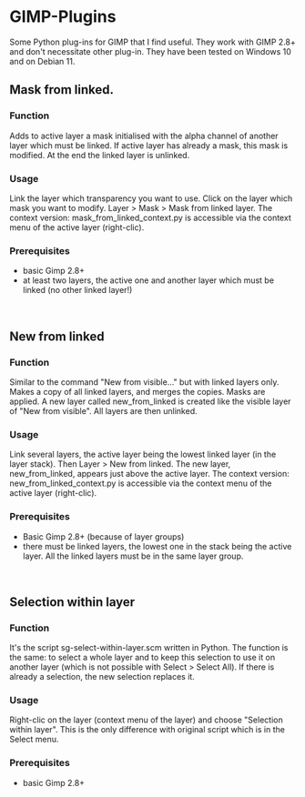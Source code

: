 # GIMP-Plugins
Some Python plug-ins for GIMP that I find useful. They work with GIMP 2.8+
and don't necessitate other plug-in. They have been tested on Windows 10 and
on Debian 11.
<br>

## Mask from linked.

### Function

Adds to active layer a mask initialised with the alpha channel of
another layer which must be linked.	 If active layer has already
a mask, this mask is modified. At the end the linked layer is unlinked.


### Usage

Link the layer which transparency you want to use.
Click on the layer which mask you want to modify.
Layer > Mask > Mask from linked layer.
The context version: mask_from_linked_context.py is accessible
via the context menu of the active layer (right-clic).


### Prerequisites
- basic Gimp 2.8+
- at least two layers, the active one and another layer which must be 
  linked (no other linked layer!)
<br>

## New from linked

### Function

Similar to the command "New from visible..." but with linked layers only. 
Makes a copy of all linked layers, and merges the copies. Masks are applied. 
A new layer called new_from_linked is created like the visible layer of "New 
from visible". All layers are then unlinked.

### Usage

Link several layers, the active layer being the lowest linked layer (in the 
layer stack). Then Layer > New from linked. The new layer, new_from_linked, appears 
just above the active layer. 
The context version: new_from_linked_context.py is accessible
via the context menu of the active layer (right-clic).

### Prerequisites
- Basic Gimp 2.8+ (because of layer groups)
- there must be linked layers, the lowest one in the stack being the active 
  layer. All the linked layers must be in the same layer group. 

<br>

## Selection within layer

### Function

It's the script sg-select-within-layer.scm written in Python. The function is the same: to select 
a whole layer and to keep this selection to use it on another layer (which is not possible with 
Select > Select All). If there is already a selection, the new selection replaces it.

### Usage

Right-clic on the layer (context menu of the layer) and choose "Selection within layer". This is
the only difference with original script which is in the Select menu.

### Prerequisites
- basic Gimp 2.8+

